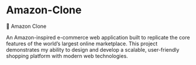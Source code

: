 # Amazon-Clone

🛒 Amazon Clone

An Amazon-inspired e-commerce web application built to replicate the core features of the world’s largest online marketplace. This project demonstrates my ability to design and develop a scalable, user-friendly shopping platform with modern web technologies.
